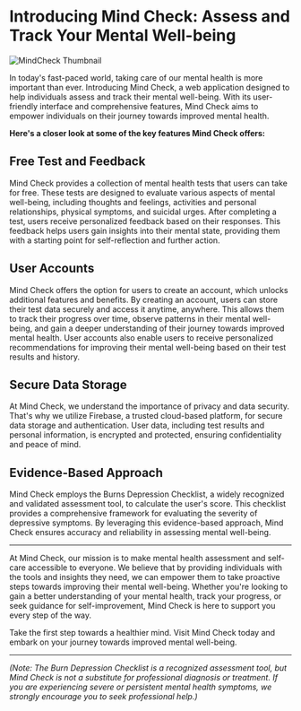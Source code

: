 # Introducing Mind Check: Assess and Track Your Mental Well-being

![MindCheck Thumbnail](../public/thumbnail.PNG)

In today's fast-paced world, taking care of our mental health is more important than ever. Introducing Mind Check, a web application designed to help individuals assess and track their mental well-being. With its user-friendly interface and comprehensive features, Mind Check aims to empower individuals on their journey towards improved mental health.

**Here's a closer look at some of the key features Mind Check offers:**

## Free Test and Feedback

Mind Check provides a collection of mental health tests that users can take for free. These tests are designed to evaluate various aspects of mental well-being, including thoughts and feelings, activities and personal relationships, physical symptoms, and suicidal urges. After completing a test, users receive personalized feedback based on their responses. This feedback helps users gain insights into their mental state, providing them with a starting point for self-reflection and further action.

## User Accounts

Mind Check offers the option for users to create an account, which unlocks additional features and benefits. By creating an account, users can store their test data securely and access it anytime, anywhere. This allows them to track their progress over time, observe patterns in their mental well-being, and gain a deeper understanding of their journey towards improved mental health. User accounts also enable users to receive personalized recommendations for improving their mental well-being based on their test results and history.

## Secure Data Storage

At Mind Check, we understand the importance of privacy and data security. That's why we utilize Firebase, a trusted cloud-based platform, for secure data storage and authentication. User data, including test results and personal information, is encrypted and protected, ensuring confidentiality and peace of mind.

## Evidence-Based Approach

Mind Check employs the Burns Depression Checklist, a widely recognized and validated assessment tool, to calculate the user's score. This checklist provides a comprehensive framework for evaluating the severity of depressive symptoms. By leveraging this evidence-based approach, Mind Check ensures accuracy and reliability in assessing mental well-being.

---

At Mind Check, our mission is to make mental health assessment and self-care accessible to everyone. We believe that by providing individuals with the tools and insights they need, we can empower them to take proactive steps towards improving their mental well-being. Whether you're looking to gain a better understanding of your mental health, track your progress, or seek guidance for self-improvement, Mind Check is here to support you every step of the way.

Take the first step towards a healthier mind. Visit Mind Check today and embark on your journey towards improved mental well-being.

---

*(Note: The Burn Depression Checklist is a recognized assessment tool, but Mind Check is not a substitute for professional diagnosis or treatment. If you are experiencing severe or persistent mental health symptoms, we strongly encourage you to seek professional help.)*
